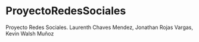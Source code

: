 # ProyectoRedesSociales
Proyecto Redes Sociales. Laurenth Chaves Mendez, Jonathan Rojas Vargas, Kevin Walsh Muñoz

